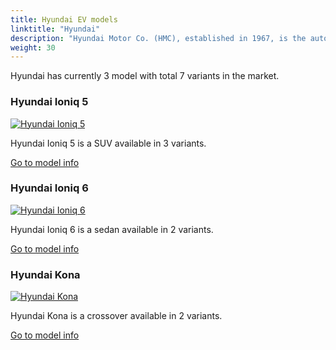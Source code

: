 ```yaml
---
title: Hyundai EV models
linktitle: "Hyundai"
description: "Hyundai Motor Co. (HMC), established in 1967, is the auto sales leader in the Korean domestic market and exports vehicles to 190 countries worldwide. Hyundai Motor Co. operates the world's largest integrated automobile manufacturing facility in Ulsan, located on Korea's southeast coast. Their electric IONIQ series of EV has been popular.  "
weight: 30
---
```

<!-- markdownlint-disable MD033 -->
<!-- markdownlint-disable MD010 -->
Hyundai has currently 3 model with total 7 variants in the market. 

<div class="container shadow p-3 mb-5 bg-body-tertiary rounded border">
<h3> Hyundai Ioniq 5</h3>
	<div class="row">
		<div class="col col-12 col-md-6">
			<a href="ioniq_5"><img src="https://media.evkx.net/multimedia/models/hyundai/ioniq_5/ioniq_5_long_range_2wd/main_1_st.jpg" class="img-fluid" alt="Hyundai Ioniq 5" ></a>
		</div>
		<div class="col col-12 col-md-6">
<p>
Hyundai Ioniq 5 is a SUV available in 3 variants.
</p>
	<a href="ioniq_5/" class="btn btn-outline-primary" role="button">Go to model info</a>
		</div>
	</div>
</div>
<div class="container shadow p-3 mb-5 bg-body-tertiary rounded border">
<h3> Hyundai Ioniq 6</h3>
	<div class="row">
		<div class="col col-12 col-md-6">
			<a href="ioniq_6"><img src="https://media.evkx.net/multimedia/models/hyundai/ioniq_6/ioniq_6_long_range_awd/main_1_st.jpg" class="img-fluid" alt="Hyundai Ioniq 6" ></a>
		</div>
		<div class="col col-12 col-md-6">
<p>
Hyundai Ioniq 6 is a sedan available in 2 variants.
</p>
	<a href="ioniq_6/" class="btn btn-outline-primary" role="button">Go to model info</a>
		</div>
	</div>
</div>
<div class="container shadow p-3 mb-5 bg-body-tertiary rounded border">
<h3> Hyundai Kona</h3>
	<div class="row">
		<div class="col col-12 col-md-6">
			<a href="kona"><img src="https://media.evkx.net/multimedia/models/hyundai/kona/kona_long_range/main_1_st.jpg" class="img-fluid" alt="Hyundai Kona" ></a>
		</div>
		<div class="col col-12 col-md-6">
<p>
Hyundai Kona is a crossover available in 2 variants.
</p>
	<a href="kona/" class="btn btn-outline-primary" role="button">Go to model info</a>
		</div>
	</div>
</div>
